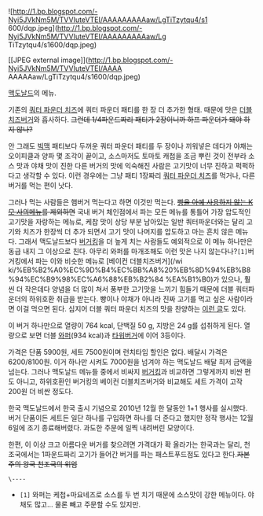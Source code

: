 ![http://1.bp.blogspot.com/-Nyi5JVkNm5M/TVVIuteVTEI/AAAAAAAAAaw/LgTiTzytqu4/s1
600/dqp.jpeg](http://1.bp.blogspot.com/-Nyi5JVkNm5M/TVVIuteVTEI/AAAAAAAAAaw/Lg
TiTzytqu4/s1600/dqp.jpeg)

[[JPEG external image]](http://1.bp.blogspot.com/-Nyi5JVkNm5M/TVVIuteVTEI/AAAA
AAAAAaw/LgTiTzytqu4/s1600/dqp.jpeg)

[맥도날드](%EB%A7%A5%EB%8F%84%EB%82%A0%EB%93%9C.md)의 메뉴.

기존의 [쿼터 파운더 치즈](%EC%BF%BC%ED%84%B0%20%ED%8C%8C%EC%9A%B4%EB%8D%94%20%EC%B9%98%EC%A6%88.md)에 쿼터 파운더 패티를 한 장 더 추가한 형태. 때문에 맛은
[더블치즈버거](%EB%8D%94%EB%B8%94%EC%B9%98%EC%A6%88%EB%B2%84%EA%B1%B0.md)와 흡사하다.
<del>그런데 1/4파운드짜리 패티가 2장이니까 하프 파운더가 돼야 하지 않나?</del>

안 그래도 [빅맥](%EB%B9%85%EB%A7%A5.md) 패티보다 두꺼운 쿼터 파운더 패티를 두 장이나 끼워넣은 데다가 야채는
오이피클과 양파 몇 조각이 끝이고, 소스마저도 토마토 캐첩을 조금 뿌린 것이 전부라 소스 맛과 야채 맛이 진한 다른 버거의 맛에 익숙해진
사람은 고기맛이 너무 진하고 퍽퍽하다고 생각할 수 있다. 이런 경우에는 그냥 패티 1장짜리 [쿼터 파운더 치즈](%EC%BF%BC%ED%84%B0%20%ED%8C%8C%EC%9A%B4%EB%8D%94%20%EC%B9%98%EC%A6%88.md)를 먹거나, 다른 버거를 먹는
편이 낫다.

그러나 먹는 사람들은 햄버거 먹는다고 하면 이것만 먹는다. <del>[빵을 아예 사용하지 않는 K모 사의메뉴](%EC%A7%95%EA%B1%B0%EB%8D%94%EB%B8%94%EB%8B%A4%EC%9A%B4.md)를 제외하면</del>
국내 버거 체인점에서 파는 모든 메뉴를 통틀어 가장 압도적인 고기맛을 자랑하는 메뉴로, 케찹 맛이 상당 부분 남아있는 일반 쿼터파운더와는
달리 고기와 치즈가 한장씩 더 추가 되면서 고기 맛이 나머지를 압도하고 마는 흔치 않은 메뉴다. 그래서 맥도날드보다
[버거킹](%EB%B2%84%EA%B1%B0%ED%82%B9.md)을 더 높게 치는 사람들도 예외적으로 이 메뉴 하나만은 동급 내지 그
이상으로 친다. 아무리 와퍼를 마개조해도 이런 맛은 나지 않는다나?`[1]`버거킹에서 파는 이와 비슷한 메뉴로 [베이컨 더블치즈버거](/wi
ki/%EB%B2%A0%EC%9D%B4%EC%BB%A8%20%EB%8D%94%EB%B8%94%EC%B9%98%EC%A6%88%EB%B2%84
%EA%B1%B0)가 있으나, 훨씬 더 작은데다 양념을 더 많이 쳐서 풍부한 고기맛을 느끼기 힘들기 때문에 더블 쿼터파운더의 하위호환 취급을
받는다. 빵이나 야채가 아니라 진짜 고기를 먹고 싶은 사람이라면 이걸 먹으면 된다. 심지어 더블 쿼터 파운더 치즈의 맛을 찬양하는 [이런
글](http://gall.dcinside.com/list.php?id=mcdonalds&no=19294)도 있다.

이 버거 하나만으로 열량이 764 kcal, 단백질 50 g, 지방은 24 g를 섭취하게 된다. 열량으로 보면 더블
[와퍼](%EC%99%80%ED%8D%BC.md)(934 kcal)과
[타워버거](%ED%83%80%EC%9B%8C%EB%B2%84%EA%B1%B0.md)에 이어 3등이다.

가격은 단품 5900원, 세트 7500원이며 런치타임 할인은 없다. 배달시 가격은 6200/8100원. 이거 하나만 시켜도 7000원을
넘겨야 하는 맥도날드 배달 최저 금액을 넘는다. 그러나 맥도날드 메뉴들 중에서 비싸지
[버거킹](%EB%B2%84%EA%B1%B0%ED%82%B9.md)과 비교하면 그렇게까지 비싼 편도 아니고, 하위호환인 버거킹의 베이컨
더블치즈버거와 비교해도 세트 가격이 고작 200원 더 비싼 정도다.

한국 맥도날드에서 한국 출시 기념으로 2010년 12월 한 달동안 1+1 행사를 실시했다. 버거 단품이든 세트든 일단 하나를 구입하면 하나를
더 준다고 했지만 정작 행사는 12월 6일에 조기 종료해버렸다. 과도한 주문에 일찍 내려버린 모양이다.

한편, 이 이상 크고 아름다운 버거를 찾으려면 가격대가 확 올라가는 한국과는 달리, 천조국에서는 1파운드짜리 고기가 들어간 버거를 파는
패스트푸드점도 있다고 한다.<del>자본주의 왕국 천조국의 위엄</del>

`\----`

  * `[1]` 와퍼는 케첩+마요네즈로 소스를 두 번 치기 때문에 소스맛이 강한 메뉴이다. 야채도 많고... 물론 빼고 주문할 수도 있지만.

